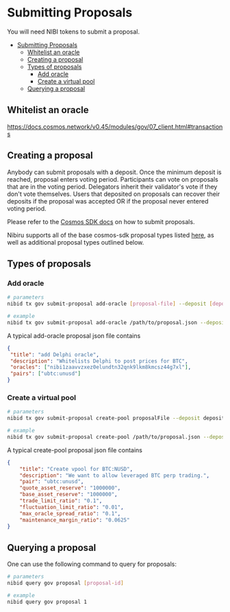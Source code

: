 # Submitting Proposals

You will need NIBI tokens to submit a proposal.

- [Submitting Proposals](#submitting-proposals)
  - [Whitelist an oracle](#whitelist-an-oracle)
  - [Creating a proposal](#creating-a-proposal)
  - [Types of proposals](#types-of-proposals)
    - [Add oracle](#add-oracle)
    - [Create a virtual pool](#create-a-virtual-pool)
  - [Querying a proposal](#querying-a-proposal)

## Whitelist an oracle

<https://docs.cosmos.network/v0.45/modules/gov/07_client.html#transactions>

## Creating a proposal

Anybody can submit proposals with a deposit. Once the minimum deposit is reached, proposal enters voting period. Participants can vote on proposals that are in the voting period. Delegators inherit their validator's vote if they don't vote themselves. Users that deposited on proposals can recover their deposits if the proposal was accepted OR if the proposal never entered voting period.

Please refer to the [Cosmos SDK docs](https://docs.cosmos.network/v0.45/modules/gov/07_client.html#submit-proposal) on how to submit proposals.

Nibiru supports all of the base cosmos-sdk proposal types listed [here](https://docs.cosmos.network/v0.45/modules/gov/07_client.html#submit-proposal), as well as additional proposal types outlined below.

## Types of proposals

### Add oracle

```bash
# parameters
nibid tx gov submit-proposal add-oracle [proposal-file] --deposit [deposit] [flags]

# example
nibid tx gov submit-proposal add-oracle /path/to/proposal.json --deposit 1000unibi --from validator
```

A typical add-oracle proposal json file contains

```json
{
 "title": "add Delphi oracle",
 "description": "Whitelists Delphi to post prices for BTC",
 "oracles": ["nibi1zaavvzxez0elundtn32qnk9lkm8kmcsz44g7xl"],
 "pairs": ["ubtc:unusd"]
}
```

### Create a virtual pool

```bash
# parameters
nibid tx gov submit-proposal create-pool proposalFile --deposit deposit [flags]

# example
nibid tx gov submit-proposal create-pool /path/to/proposal.json --deposit 1000unibi --from validator
```

A typical create-pool proposal json file contains

```json
{
    "title": "Create vpool for BTC:NUSD",
    "description": "We want to allow leveraged BTC perp trading.",
    "pair": "ubtc:unusd",
    "quote_asset_reserve": "1000000",
    "base_asset_reserve": "1000000",
    "trade_limit_ratio": "0.1",
    "fluctuation_limit_ratio": "0.01",
    "max_oracle_spread_ratio": "0.1",
    "maintenance_margin_ratio": "0.0625"
}
```

## Querying a proposal

One can use the following command to query for proposals:

```bash
# parameters
nibid query gov proposal [proposal-id]

# example
nibid query gov proposal 1
```
